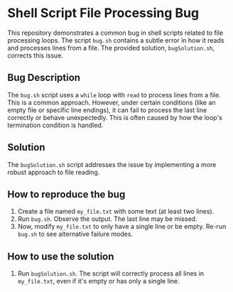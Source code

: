# Shell Script File Processing Bug

This repository demonstrates a common bug in shell scripts related to file processing loops. The script `bug.sh` contains a subtle error in how it reads and processes lines from a file.  The provided solution, `bugSolution.sh`, corrects this issue.

## Bug Description

The `bug.sh` script uses a `while` loop with `read` to process lines from a file.  This is a common approach. However, under certain conditions (like an empty file or specific line endings), it can fail to process the last line correctly or behave unexpectedly.  This is often caused by how the loop's termination condition is handled.

## Solution

The `bugSolution.sh` script addresses the issue by implementing a more robust approach to file reading.

## How to reproduce the bug

1. Create a file named `my_file.txt` with some text (at least two lines).
2. Run `bug.sh`. Observe the output.  The last line may be missed.
3. Now, modify `my_file.txt` to only have a single line or be empty. Re-run `bug.sh` to see alternative failure modes.

## How to use the solution

1. Run `bugSolution.sh`. The script will correctly process all lines in `my_file.txt`, even if it's empty or has only a single line.